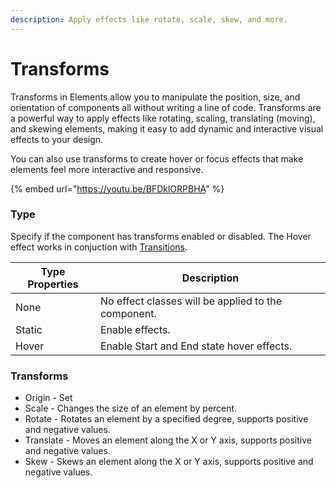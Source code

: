 ```yaml
---
description: Apply effects like rotate, scale, skew, and more.
---
```


# Transforms

Transforms in Elements allow you to manipulate the position, size, and orientation of components all without writing a line of code. Transforms are a powerful way to apply effects like rotating, scaling, translating (moving), and skewing elements, making it easy to add dynamic and interactive visual effects to your design.

You can also use transforms to create hover or focus effects that make elements feel more interactive and responsive.

{% embed url="https://youtu.be/BFDklORPBHA" %}

### Type

Specify if the component has transforms enabled or disabled. The Hover effect works in conjuction with [Transitions](transitions.md).

| Type Properties | Description                                         |
| --------------- | --------------------------------------------------- |
| None            | No effect classes will be applied to the component. |
| Static          | Enable effects.                                     |
| Hover           | Enable Start and End state hover effects.           |

### Transforms

* Origin - Set&#x20;
* Scale - Changes the size of an element by percent.
* Rotate - Rotates an element by a specified degree, supports positive and negative values.
* Translate - Moves an element along the X or Y axis, supports positive and negative values.
* Skew - Skews an element along the X or Y axis, supports positive and negative values.

<figure><img src="../../../.gitbook/assets/CleanShot 2024-10-24 at 12 .08.31@2x.png" alt=""><figcaption></figcaption></figure>
